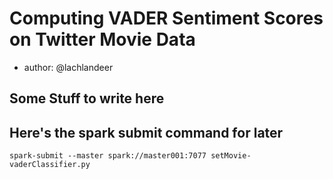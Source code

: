 # Computing VADER Sentiment Scores on Twitter Movie Data

 * author: @lachlandeer

 ## Some Stuff to write here

 ## Here's the spark submit command for later
 ```
spark-submit --master spark://master001:7077 setMovie-vaderClassifier.py
 ```
